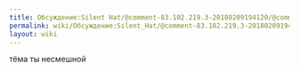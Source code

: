 ```yaml
---
title: Обсуждение:Silent Hat/@comment-83.102.219.3-20180209194120/@comment-91.212.68.226-20180308060111
permalink: wiki/Обсуждение:Silent_Hat/@comment-83.102.219.3-20180209194120/@comment-91.212.68.226-20180308060111/
layout: wiki
---
```


тёма ты несмешной
